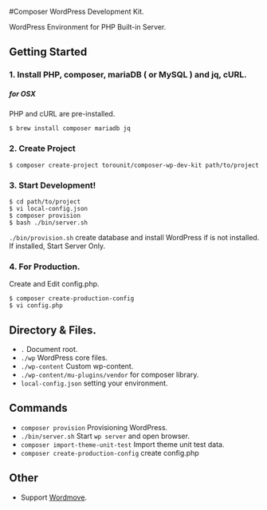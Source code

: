 #Composer WordPress Development Kit.

WordPress Environment for PHP Built-in Server.

## Getting Started

### 1. Install PHP, composer, mariaDB ( or MySQL ) and jq, cURL.

##### for OSX

PHP and cURL are pre-installed.

```
$ brew install composer mariadb jq
```


### 2. Create Project

```
$ composer create-project torounit/composer-wp-dev-kit path/to/project
```

### 3. Start Development!

```
$ cd path/to/project
$ vi local-config.json
$ composer provision
$ bash ./bin/server.sh
```

`./bin/provision.sh` create database and install WordPress if is not installed.
If installed, Start Server Only.

### 4. For Production.

Create and Edit config.php.

```
$ composer create-production-config
$ vi config.php
```

## Directory & Files.

+ `.` Document root.
+ `./wp` WordPress core files.
+ `./wp-content` Custom wp-content.
+ `./wp-content/mu-plugins/vendor` for composer library.
+ `local-config.json` setting your environment.

## Commands

* `composer provision` Provisioning WordPress.
* `./bin/server.sh` Start `wp server` and open browser.
* `composer import-theme-unit-test` Import theme unit test data.
* `composer create-production-config` create config.php

## Other

* Support [Wordmove](https://github.com/welaika/wordmove).

